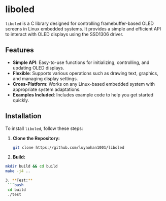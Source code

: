 # liboled

`liboled` is a C library designed for controlling framebuffer-based OLED screens in Linux embedded systems. It provides a simple and efficient API to interact with OLED displays using the SSD1306 driver.

## Features

- **Simple API**: Easy-to-use functions for initializing, controlling, and updating OLED displays.
- **Flexible**: Supports various operations such as drawing text, graphics, and managing display settings.
- **Cross-Platform**: Works on any Linux-based embedded system with appropriate system adaptations.
- **Examples Included**: Includes example code to help you get started quickly.

## Installation

To install `liboled`, follow these steps:

1. **Clone the Repository:**

   ```bash
   git clone https://github.com/luyaohan1001/liboled 

2. **Build:**

  ```bash
  mkdir build && cd build
  make -j4 ..

3. **Test:**
   ```bash
   cd build 
   ./test
